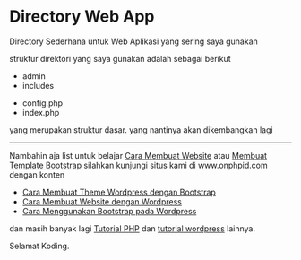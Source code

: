 # Directory Web App
Directory Sederhana untuk Web Aplikasi yang sering saya gunakan

struktur direktori yang saya gunakan adalah sebagai berikut
+ admin
+ includes
- config.php
- index.php

yang merupakan struktur dasar. yang nantinya akan dikembangkan lagi

<hr/>
Nambahin aja list untuk belajar <a href="https://www.onphpid.com" alt="cara membuat website" target="_blank" re="dofollow">Cara Membuat Website</a> atau <a href="https://www.onphpid.com" alt="membuat template bootstrap" target="_blank" re="dofollow">Membuat Template Bootstrap</a> silahkan kunjungi situs kami di www.onphpid.com
dengan konten 
<ul>
<li><a href="https://www.onphpid.com/cara-membuat-theme-wordpress-dengan-bootstrap.html" alt="membuat theme wordpress" target="_blank" re="dofollow">Cara Membuat Theme Wordpress dengan Bootstrap</a></li>
<li><a href="https://www.onphpid.com/cara-membuat-website-dengan-wordpress.html" alt="cara membuat website">Cara Membuat Website dengan Wordpress</a></li>
<li><a href="https://www.onphpid.com/cara-menggunakan-bootstrap-pada-wordpress.html" alt="cara menggunakan bootstrap" target="_blank" re="dofollow">Cara Menggunakan Bootstrap pada Wordpress</a></li>
</ul>
dan masih banyak lagi <a href="https://www.onphpid.com/" alt="tutorial php" target="_blank" re="dofollow">Tutorial PHP</a> dan <a href="https://www.onphpid.com/" alt="tutorial wordpress" target="_blank" re="dofollow">tutorial wordpress</a> lainnya.

Selamat Koding.
